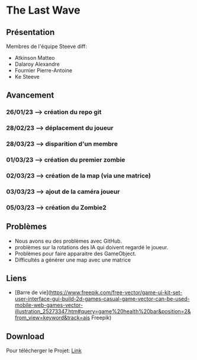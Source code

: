 # The Last Wave

## Présentation

Membres de l'équipe Steeve diff:
- Atkinson Matteo
- Dalaroy Alexandre
- Fournier Pierre-Antoine
- Ke Steeve

## Avancement

### 26/01/23 --> création du repo git
### 28/02/23 --> déplacement du joueur 
### 28/03/23 --> disparition d'un membre
### 01/03/23 --> création du premier zombie
### 02/03/23 --> création de la map (via une matrice)
### 03/03/23 --> ajout de la caméra joueur
### 05/03/23 --> création du Zombie2

## Problèmes
- Nous avons eu des problèmes avec GitHub.
- problèmes sur la rotations des IA qui doivent regardé le joueur.
- Problèmes pour faire apparaitre des GameObject.
- Difficultés a générer une map avec une matrice

## Liens
- [Barre de vie](https://www.freepik.com/free-vector/game-ui-kit-set-user-interface-gui-build-2d-games-casual-game-vector-can-be-used-mobile-web-games-vector-illustration_25273347.htm#query=game%20health%20bar&position=2&from_view=keyword&track=ais
Freepik)

## Download
Pour télécherger le Projet: [Link]()
